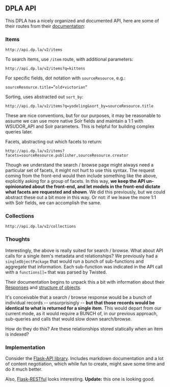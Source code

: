 ## DPLA API

This DPLA has a nicely organized and documented API, here are some of their routes from their [documentation](https://dp.la/info/developers/codex/requests/):

### Items

	http://api.dp.la/v2/items

To search items, use `/item` route, with additional parameters:

	http://api.dp.la/v2/items?q=kittens

For specific fields, dot notation with `sourceResource`, e.g.:

	sourceResource.title=”old+victorian”

Sorting, uses abstracted out `sort_by`:

	http://api.dp.la/v2/items?q=yodeling&sort_by=sourceResource.title

These are nice conventions, but for our purposes, it may be reasonable to assume we can use more native Solr fields and maintain a 1:1 with WSUDOR_API and Solr parameters.  This is helpful for building complex queries later.

Facets, abstracting out which facets to return:

	http://api.dp.la/v2/items?facets=sourceResource.publisher,sourceResource.creator

Though we understand the search / browse page might always need a particular set of facets, it might not hurt to use this syntax.  The request coming from the front-end would then include something like the above, explicitly asking for a group of facets.  In this way, **we keep the API un-opinionated about the front-end, and let models in the front-end dictate what facets are requested and shown**.  We did this previously, but we could abstract these out a bit more in this way.  Or not: if we leave the more 1:1 with Solr fields, we can accomplish the same.

### Collections

	http://api.dp.la/v2/collections

### Thoughts

Interestingly, the above is really suited for search / browse.  What about API calls for a single item's metadata and relationships?  We previously had a `singleObjectPackage` that would run a bunch of sub-functions and aggregate that information.  Each sub-function was indicated in the API call with a `functions[]=` that was parsed by Twisted.

Their documentation begins to unpack this a bit with information about their [Responses](https://dp.la/info/developers/codex/responses/) and [structure of objects](https://dp.la/info/developers/codex/responses/object-structure/).

It's conceivable that a search / browse response would be a bunch of individual records -- unsurprisingly -- **but that those records would be identical to what is returned for a single item**.  This would depart from our current mode, as it would require a BUNCH of, in our previous approach, sub-queries and calls that would slow down search/browse.  

How do they do this?  Are these relationships stored statically when an item is indexed?  


### Implementation

Consider the [Flask-API library](http://www.flaskapi.org/#installation).  Includes markdown documentation and a lot of content negotiation, which while fun to create, might save some time and do it much better.

Also, [Flask-RESTful](http://flask-restful-cn.readthedocs.io/en/0.3.5/quickstart.html) looks interesting.  **Update:** this one is looking good.
